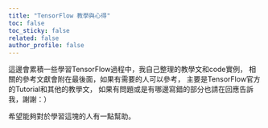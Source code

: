 ```yaml
---
title: "TensorFlow 教學與心得"
toc: false
toc_sticky: false
related: false
author_profile: false
---
```


這邊會累積一些學習TensorFlow過程中，我自己整理的教學文和code實例，
相關的參考文獻會附在最後面，如果有需要的人可以參考，
主要是TensorFlow官方的Tutorial和其他的教學文，
如果有問題或是有哪邊寫錯的部分也請在回應告訴我，謝謝：）

希望能夠對於學習這塊的人有一點幫助。




